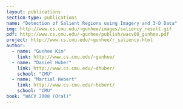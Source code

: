 ```yaml
---
layout: publications
section-type: publications
name: "Detection of Salient Regions using Imagery and 3-D Data"
img: http://www.cs.cmu.edu/~gunhee/images/saliency_result.gif
pdf: http://www.cs.cmu.edu/~gunhee/publish/wacv08_gunhee.pdf
project: http://www.cs.cmu.edu/~gunhee/r_saliency.html
author:
  - name: "Gunhee Kim"
    link: http://www.cs.cmu.edu/~gunhee/
  - name: "Daniel Huber"
    link: http://www.cs.cmu.edu/~dhuber/
    school: "CMU"
  - name: "Martial Hebert"
    link: http://www.cs.cmu.edu/~hebert/
    school: "CMU"
book: "WACV 2008 (Oral)"
---
```

